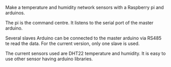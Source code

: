 Make a temperature and humidity network sensors with a Raspberry pi and arduinos.

The pi is the command centre. It listens to the serial port of the master arduino.

Several slaves Arduino can be connected to the master arduino via RS485 te read the data. For
the current version, only one slave is used.

The current sensors used are DHT22 temperature and humidity. It is easy to use other sensor
 having arduino libraries.



